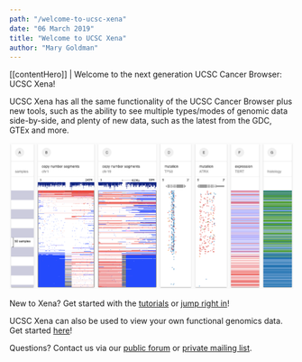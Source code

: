 ```yaml
---
path: "/welcome-to-ucsc-xena"
date: "06 March 2019"
title: "Welcome to UCSC Xena"
author: "Mary Goldman"
---
```


[[contentHero]]
| Welcome to the next generation UCSC Cancer Browser: UCSC Xena!

UCSC Xena has all the same functionality of the UCSC Cancer Browser plus new tools, such as the ability to see multiple types/modes of genomic data side-by-side, and plenty of new data, such as the latest from the GDC, GTEx and more.

![Welcome](./images/welcome-to-ucsc-xena.png)

New to Xena? Get started with the [tutorials](https://ucsc-xena.gitbook.io/project/tutorials) or [jump right in](https://xenabrowser.net/heatmap/)!

UCSC Xena can also be used to view your own functional genomics data. Get started [here](/private)!

Questions? Contact us via our [public forum](https://groups.google.com/forum/#!forum/ucsc-cancer-genomics-browser) or [private mailing list](mailto:genome-cancer@soe.ucsc.edu).
